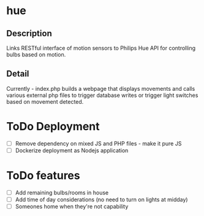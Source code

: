 # hue

## Description
Links RESTful interface of motion sensors to Philips Hue API for controlling bulbs based on motion.

## Detail
Currently - index.php builds a webpage that displays movements and calls various external php files to trigger database writes or trigger light switches based on movement detected.

# ToDo Deployment
- [ ] Remove dependency on mixed JS and PHP files - make it pure JS
- [ ] Dockerize deployment as Nodejs application

# ToDo features
- [ ] Add remaining bulbs/rooms in house
- [ ] Add time of day considerations (no need to turn on lights at midday)
- [ ] Someones home when they're not capability
